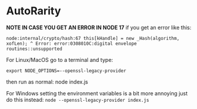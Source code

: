 # AutoRarity
**NOTE IN CASE YOU GET AN ERROR IN NODE 17**
if you get an error like this:

`node:internal/crypto/hash:67
  this[kHandle] = new _Hash(algorithm, xofLen);
                  ^
Error: error:0308010C:digital envelope routines::unsupported`

For Linux/MacOS go to a terminal and type:

`export NODE_OPTIONS=--openssl-legacy-provider`

then run as normal:
node index.js

For Windows setting the environment variables is a bit more annoying
just do this instead:
`node --openssl-legacy-provider index.js`
